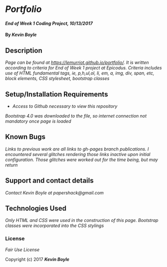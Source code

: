 # _Portfolio_

#### _End of Week 1 Coding Project, 10/13/2017_

#### By _**Kevin Boyle**_

## Description

_Page can be found at https://lemurriot.github.io/portfolio/. It is written according to criteria for End of Week 1 project at Epicodus. Criteria includes use of HTML fundamental tags, ie, p,h,ul,ol, li, em, a, img, div, span, etc, block elements, CSS stylesheet, bootstrap classes_

## Setup/Installation Requirements

* _Access to Github necessary to view this repository_

_Bootstrap 4.0 was downloaded to the file, so internet connection not mandatory once page is loaded_

## Known Bugs

_Links to previous work are all links to gh-pages branch publications. I encountered several glitches rendering those links inactive upon initial configuration. Those glitches were worked out for the time being, but may return_

## Support and contact details

_Contact Kevin Boyle at papershack@gmail.com_

## Technologies Used

_Only HTML and CSS were used in the construction of this page. Bootstrap classes were incorporated into the CSS stylings_

### License

*Fair Use License*

Copyright (c) 2017 **_Kevin Boyle_**
